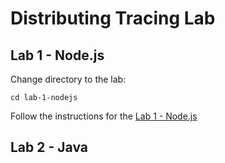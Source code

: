 # Distributing Tracing Lab

## Lab 1 - Node.js
Change directory to the lab:
```
cd lab-1-nodejs
```
Follow the instructions for the [Lab 1 - Node.js](./lab-1-nodejs/README.md)


## Lab 2 - Java
